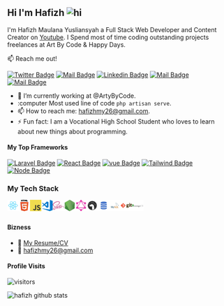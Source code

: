 ## Hi I'm Hafizh <img src="https://user-images.githubusercontent.com/1303154/88677602-1635ba80-d120-11ea-84d8-d263ba5fc3c0.gif" width="28px" alt="hi">

I'm Hafizh Maulana Yusliansyah a Full Stack Web Developer and Content Creator on [Youtube](https://www.youtube.com/channel/UCqSQyghhNR8pdsznEqX663w). I Spend most of time coding outstanding projects freelances at Art By Code & Happy Days.

:mailbox: Reach me out!

[![Twitter Badge](https://img.shields.io/badge/-@hafizhmaulanay-1ca0f1?style=flat&labelColor=1ca0f1&logo=twitter&logoColor=white&link=https://twitter.com/Ipenywis)](https://twitter.com/hafizhmaulanay) [![Mail Badge](https://img.shields.io/badge/-WebProgramming17-e74c3c?style=flat&labelColor=e74c3c&logo=youtube&logoColor=white)](https://www.youtube.com/channel/UCqSQyghhNR8pdsznEqX663w) [![Linkedin Badge](https://img.shields.io/badge/-Hafizh-0e76a8?style=flat&labelColor=0e76a8&logo=linkedin&logoColor=white)](https://www.linkedin.com/in/hafizh-maulana-yusliansyah-541088207) [![Mail Badge](https://img.shields.io/badge/-@hafizhmaulana_y-e84393?style=flat&labelColor=e84393&logo=instagram&logoColor=white)](https://instagram.com/hafizhmaulana_y) [![Mail Badge](https://img.shields.io/badge/-hafizhmy-c0392b?style=flat&labelColor=c0392b&logo=gmail&logoColor=white)](mailto:hafizhmy26@gmail.com)

<!-- TODO: Add last video link -->

- 🔭 I’m currently working at @ArtyByCode.
- :computer Most used line of code `php artisan serve`.
- 📫 How to reach me: hafizhmy26@gmail.com.
- ⚡ Fun fact: I am a Vocational High School Student who loves to learn about new things about programming.

#### My Top Frameworks

<!-- TODO: Make technologies links takes you to repositories -->

[![Laravel Badge](https://img.shields.io/badge/-Laravel-FF2D20?style=for-the-badge&labelColor=black&logo=laravel&logoColor=FF2D20)](#) [![React Badge](https://img.shields.io/badge/-React-61DBFB?style=for-the-badge&labelColor=black&logo=react&logoColor=61DBFB)](#) [![vue Badge](https://img.shields.io/badge/-vue-232c3e50?style=for-the-badge&labelColor=black&logo=vue-dot-js&logoColor=232c3e50)](#) [![Tailwind Badge](https://img.shields.io/badge/-Tailwind-06B6D4?style=for-the-badge&labelColor=black&logo=tailwind-css&logoColor=231a202c)](#) [![Node Badge](https://img.shields.io/badge/-Node-3C873A?style=for-the-badge&labelColor=black&logo=node-dot-js&logoColor=3C873A)](#)

### My Tech Stack

<img align="left" alt="React" width="26px" src="https://raw.githubusercontent.com/github/explore/80688e429a7d4ef2fca1e82350fe8e3517d3494d/topics/react/react.png" />

<img align="left" alt="HTML5" width="26px" src="https://raw.githubusercontent.com/github/explore/80688e429a7d4ef2fca1e82350fe8e3517d3494d/topics/html/html.png" />

<img align="left" alt="JavaScript" width="26px" src="https://raw.githubusercontent.com/github/explore/80688e429a7d4ef2fca1e82350fe8e3517d3494d/topics/javascript/javascript.png" />

<img align="left" alt="Visual Studio Code" width="26px" src="https://raw.githubusercontent.com/github/explore/80688e429a7d4ef2fca1e82350fe8e3517d3494d/topics/visual-studio-code/visual-studio-code.png" />

<img align="left" alt="Sass" width="26px" src="https://raw.githubusercontent.com/github/explore/80688e429a7d4ef2fca1e82350fe8e3517d3494d/topics/sass/sass.png" />

<img align="left" alt="Node.js" width="26px" src="https://raw.githubusercontent.com/github/explore/80688e429a7d4ef2fca1e82350fe8e3517d3494d/topics/nodejs/nodejs.png" />

<img align="left" alt="GraphQL" width="26px" src="https://raw.githubusercontent.com/github/explore/80688e429a7d4ef2fca1e82350fe8e3517d3494d/topics/graphql/graphql.png" />

<img align="left" alt="Deno" width="26px" src="https://raw.githubusercontent.com/github/explore/361e2821e2dea67711cde99c9c40ed357061cf27/topics/deno/deno.png" />

<img align="left" alt="SQL" width="26px" src="https://raw.githubusercontent.com/github/explore/80688e429a7d4ef2fca1e82350fe8e3517d3494d/topics/sql/sql.png" />

<img align="left" alt="MySQL" width="26px" src="https://raw.githubusercontent.com/github/explore/80688e429a7d4ef2fca1e82350fe8e3517d3494d/topics/mysql/mysql.png" />

<img align="left" alt="Git" width="26px" src="https://raw.githubusercontent.com/github/explore/80688e429a7d4ef2fca1e82350fe8e3517d3494d/topics/git/git.png" />

<img align="left" alt="MongoDB" width="26px" src="https://raw.githubusercontent.com/github/explore/80688e429a7d4ef2fca1e82350fe8e3517d3494d/topics/mongodb/mongodb.png" />

<br />
<br />

#### Bizness

- :paperclip: [My Resume/CV](https://github.com/hafizhmaulanay/hafizhmaulanay/blob/master/resumes/CV-Hafizh%20Maulana%20Y.pdf)
- :email: hafizhmy26@gmail.com

#### Profile Visits

![visitors](https://visitor-badge.glitch.me/badge?page_id=hafizhmaulanay.hafizhmaulanay)

![hafizh github stats](https://github-readme-stats.vercel.app/api?username=hafizhmaulanay&count_private=true&theme=tokyonight&hide=contribs,prs)
